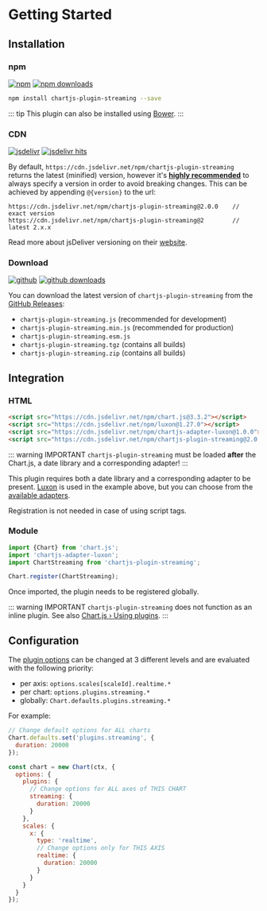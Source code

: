 # Getting Started

## Installation

### npm

[![npm](https://img.shields.io/npm/v/chartjs-plugin-streaming.svg?style=flat-square&maxAge=600)](https://npmjs.com/package/chartjs-plugin-streaming) [![npm downloads](https://img.shields.io/npm/dm/chartjs-plugin-streaming.svg?style=flat-square&maxAge=600)](https://npmjs.com/package/chartjs-plugin-streaming)

```sh
npm install chartjs-plugin-streaming --save
```

::: tip
This plugin can also be installed using [Bower](https://bower.io/).
:::

### CDN

[![jsdelivr](https://img.shields.io/npm/v/chartjs-plugin-streaming.svg?label=jsdelivr&style=flat-square&maxAge=600)](https://cdn.jsdelivr.net/npm/chartjs-plugin-streaming@latest/dist/) [![jsdelivr hits](https://data.jsdelivr.com/v1/package/npm/chartjs-plugin-streaming/badge)](https://www.jsdelivr.com/package/npm/chartjs-plugin-streaming)

By default, `https://cdn.jsdelivr.net/npm/chartjs-plugin-streaming` returns the latest (minified) version, however it's [**highly recommended**](https://www.jsdelivr.com/features) to always specify a version in order to avoid breaking changes. This can be achieved by appending `@{version}` to the url:

```
https://cdn.jsdelivr.net/npm/chartjs-plugin-streaming@2.0.0    // exact version
https://cdn.jsdelivr.net/npm/chartjs-plugin-streaming@2        // latest 2.x.x
```

Read more about jsDeliver versioning on their [website](http://www.jsdelivr.com/).

### Download

[![github](https://img.shields.io/github/release/nagix/chartjs-plugin-streaming.svg?style=flat-square&maxAge=600)](https://github.com/nagix/chartjs-plugin-streaming/releases/latest) [![github downloads](https://img.shields.io/github/downloads/nagix/chartjs-plugin-streaming/total.svg?style=flat-square&maxAge=600)](http://www.somsubhra.com/github-release-stats/?username=nagix&repository=chartjs-plugin-streaming)

You can download the latest version of `chartjs-plugin-streaming` from the [GitHub Releases](https://github.com/nagix/chartjs-plugin-streaming/releases/latest):

- `chartjs-plugin-streaming.js` (recommended for development)
- `chartjs-plugin-streaming.min.js` (recommended for production)
- `chartjs-plugin-streaming.esm.js`
- `chartjs-plugin-streaming.tgz` (contains all builds)
- `chartjs-plugin-streaming.zip` (contains all builds)

## Integration

### HTML

```html
<script src="https://cdn.jsdelivr.net/npm/chart.js@3.3.2"></script>
<script src="https://cdn.jsdelivr.net/npm/luxon@1.27.0"></script>
<script src="https://cdn.jsdelivr.net/npm/chartjs-adapter-luxon@1.0.0"></script>
<script src="https://cdn.jsdelivr.net/npm/chartjs-plugin-streaming@2.0.0"></script>
```

::: warning IMPORTANT
`chartjs-plugin-streaming` must be loaded **after** the Chart.js, a date library and a corresponding adapter!
:::

This plugin requires both a date library and a corresponding adapter to be present. [Luxon](https://moment.github.io/luxon/) is used in the example above, but you can choose from the [available adapters](https://github.com/chartjs/awesome#adapters).

Registration is not needed in case of using script tags.

### Module

```javascript
import {Chart} from 'chart.js';
import 'chartjs-adapter-luxon';
import ChartStreaming from 'chartjs-plugin-streaming';

Chart.register(ChartStreaming);
```

Once imported, the plugin needs to be registered globally.

::: warning IMPORTANT
`chartjs-plugin-streaming` does not function as an inline plugin. See also [Chart.js &rsaquo; Using plugins](https://www.chartjs.org/docs/latest/developers/plugins.html).
:::

## Configuration

The [plugin options](options.md) can be changed at 3 different levels and are evaluated with the following priority:

- per axis: `options.scales[scaleId].realtime.*`
- per chart: `options.plugins.streaming.*`
- globally: `Chart.defaults.plugins.streaming.*`

For example:

```js
// Change default options for ALL charts
Chart.defaults.set('plugins.streaming', {
  duration: 20000
});

const chart = new Chart(ctx, {
  options: {
    plugins: {
      // Change options for ALL axes of THIS CHART
      streaming: {
        duration: 20000
      }
    },
    scales: {
      x: {
        type: 'realtime',
        // Change options only for THIS AXIS
        realtime: {
          duration: 20000
        }
      }
    }
  }
});
```
